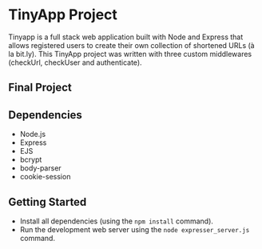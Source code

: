 # TinyApp Project

Tinyapp is a full stack web application built with Node and Express that allows registered users to create their own collection of shortened URLs (à la bit.ly). This TinyApp project was written with three custom middlewares (checkUrl, checkUser and authenticate).

## Final Project



## Dependencies

- Node.js
- Express
- EJS
- bcrypt
- body-parser
- cookie-session

## Getting Started

- Install all dependencies (using the `npm install` command).
- Run the development web server using the `node expresser_server.js` command.